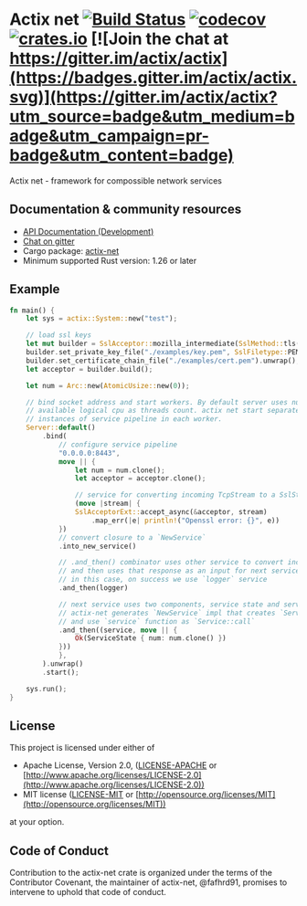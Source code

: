 # Actix net [![Build Status](https://travis-ci.org/actix/actix-net.svg?branch=master)](https://travis-ci.org/actix/actix-net) [![codecov](https://codecov.io/gh/actix/actix-net/branch/master/graph/badge.svg)](https://codecov.io/gh/actix/actix-net) [![crates.io](https://meritbadge.herokuapp.com/actix-net)](https://crates.io/crates/actix-net) [![Join the chat at https://gitter.im/actix/actix](https://badges.gitter.im/actix/actix.svg)](https://gitter.im/actix/actix?utm_source=badge&utm_medium=badge&utm_campaign=pr-badge&utm_content=badge)

Actix net - framework for compossible network services

## Documentation & community resources

* [API Documentation (Development)](https://actix.rs/actix-web/actix_net/)
* [Chat on gitter](https://gitter.im/actix/actix)
* Cargo package: [actix-net](https://crates.io/crates/actix-net)
* Minimum supported Rust version: 1.26 or later

## Example

```rust
fn main() {
    let sys = actix::System::new("test");

    // load ssl keys
    let mut builder = SslAcceptor::mozilla_intermediate(SslMethod::tls()).unwrap();
    builder.set_private_key_file("./examples/key.pem", SslFiletype::PEM).unwrap();
    builder.set_certificate_chain_file("./examples/cert.pem").unwrap();
    let acceptor = builder.build();

    let num = Arc::new(AtomicUsize::new(0));

    // bind socket address and start workers. By default server uses number of
    // available logical cpu as threads count. actix net start separate
    // instances of service pipeline in each worker.
    Server::default()
        .bind(
            // configure service pipeline
            "0.0.0.0:8443",
            move || {
                let num = num.clone();
                let acceptor = acceptor.clone();

                // service for converting incoming TcpStream to a SslStream<TcpStream>
                (move |stream| {
                SslAcceptorExt::accept_async(&acceptor, stream)
                    .map_err(|e| println!("Openssl error: {}", e))
            })
            // convert closure to a `NewService`
            .into_new_service()

            // .and_then() combinator uses other service to convert incoming `Request` to a `Response`
            // and then uses that response as an input for next service.
            // in this case, on success we use `logger` service
            .and_then(logger)

            // next service uses two components, service state and service function
            // actix-net generates `NewService` impl that creates `ServiceState` instance for each new service
            // and use `service` function as `Service::call`
            .and_then((service, move || {
                Ok(ServiceState { num: num.clone() })
            }))
            },
        ).unwrap()
        .start();

    sys.run();
}
```

## License

This project is licensed under either of

* Apache License, Version 2.0, ([LICENSE-APACHE](LICENSE-APACHE) or [http://www.apache.org/licenses/LICENSE-2.0](http://www.apache.org/licenses/LICENSE-2.0))
* MIT license ([LICENSE-MIT](LICENSE-MIT) or [http://opensource.org/licenses/MIT](http://opensource.org/licenses/MIT))

at your option.

## Code of Conduct

Contribution to the actix-net crate is organized under the terms of the
Contributor Covenant, the maintainer of actix-net, @fafhrd91, promises to
intervene to uphold that code of conduct.
